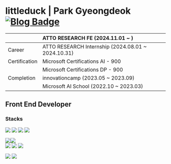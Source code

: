 # littleduck | Park Gyeongdeok&nbsp;&nbsp;&nbsp;&nbsp; [![Blog Badge](https://img.shields.io/badge/blog-FFCD00?style=flat-square&logo=Kakao&logoColor=white&link=https:www.littleduck.kr)](https:www.littleduck.kr/)
|  | ATTO RESEARCH FE (2024.11.01 ~ ) |
|:-----------------|:-----------------------------------|
| Career | ATTO RESEARCH Internship (2024.08.01 ~ 2024.10.31) |
| Certification | Microsoft Certifications AI - 900 |
| | Microsoft Certifications DP - 900 |
| Completion | innovationcamp (2023.05 ~ 2023.09)
| | Microsoft AI School (2022.10 ~ 2023.03) |


## Front End Developer
### Stacks
<img src="https://img.shields.io/badge/HTML5-E34F26?style=flat-square&logo=HTML5&logoColor=white"/> <img src="https://img.shields.io/badge/CSS3-blue?style=flat-square&logo=CSS3&logoColor=white"/> <img src="https://img.shields.io/badge/JavaScript-yellow?style=flat-square&logo=JavaScript&logoColor=white"/> <img src="https://img.shields.io/badge/TypeScript-3178C6?style=flat-square&logo=typescript&logoColor=white"/>

<img src="https://img.shields.io/badge/React-61DAFB?style=flat-square&logo=React&logoColor=white"/><img src="https://img.shields.io/badge/Next.js-000000?style=flat-square&logo=Next.js&logoColor=white"/><br/> <img src="https://img.shields.io/badge/Sass-CC6699?style=flat-square&logo=Sass&logoColor=white"/> <img src="https://img.shields.io/badge/StylededComponents-DB7093?style=flat-square&logo=styledcomponents&logoColor=white"/> <img src="https://img.shields.io/badge/TailwindCSS-06B6D4?style=flat-square&logo=TailwindCSS&logoColor=white"/>

 <img src="https://img.shields.io/badge/AmazonAWS-232F3E?style=flat-square&logo=AmazonAWS&logoColor=white"/> <img src="https://img.shields.io/badge/Firebase-FFCA28?style=flat-square&logo=Firebase&logoColor=white"/> 

